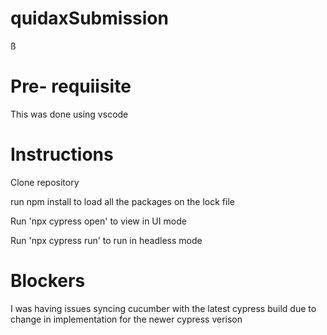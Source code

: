 # quidaxSubmission
ß
# Pre- requiisite
This was done using vscode



# Instructions
Clone repository

run npm install to load all the packages on the lock file

Run 'npx cypress open' to view in UI mode

Run 'npx cypress run' to run in headless mode



# Blockers
I was having issues syncing cucumber with the latest cypress build due to change in implementation for the newer cypress verison

 
